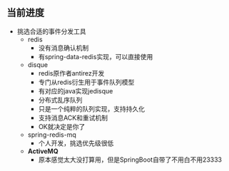 ## 当前进度
- 挑选合适的事件分发工具
	- redis
		- 没有消息确认机制
		- 有spring-data-redis实现，可以直接使用
	- disque
		- redis原作者antirez开发
		- 专门从redis衍生用于事件队列模型
		- 有对应的java实现jedisque
		- 分布式乱序队列
		- 只是一个纯粹的队列实现，支持持久化
		- 支持消息ACK和重试机制
		- OK就决定是你了
 	- spring-redis-mq
		- 个人开发，挑选优先级很低
	- **ActiveMQ**
	    - 原本感觉太大没打算用，但是SpringBoot自带了不用白不用23333  

        